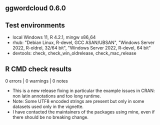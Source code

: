 ## ggwordcloud 0.6.0

## Test environments
* local Windows 11, R 4.2.1, mingw x86_64
* rhub: "Debian Linux, R-devel, GCC ASAN/UBSAN", "Windows Server 2022, R-oldrel, 32/64 bit", "Windows Server 2022, R-devel, 64 bit"
* devtools: check, check_win_oldrelease, check_mac_release

## R CMD check results

0 errors | 0 warnings | 0 notes

* This is a new release fixing in particular the example issues in CRAN: non latin annotations and too long runtime.
* Note: Some UTF8 encoded strings are present but only in some datasets used only in the vignette.
* I have contacted the maintainers of the packages using mine, even if there should be no breaking change.
